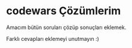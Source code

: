 # codewars Çözümlerim

Amacım bütün soruları çözüp sonuçları eklemek.

Farklı cevapları eklemeyi unutmayın :)
